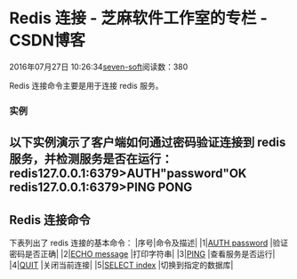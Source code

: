 
# Redis 连接 -  芝麻软件工作室的专栏 - CSDN博客


2016年07月27日 10:26:34[seven-soft](https://me.csdn.net/softn)阅读数：380


Redis 连接命令主要是用于连接 redis 服务。
### 实例
以下实例演示了客户端如何通过密码验证连接到 redis 服务，并检测服务是否在运行：
redis127.0.0.1:6379>AUTH"password"OK
redis127.0.0.1:6379>PING
PONG
---

## Redis 连接命令
下表列出了 redis 连接的基本命令：
|序号|命令及描述|
|1|[AUTH password](http://www.runoob.com/redis/connection-auth.html)
|验证密码是否正确|
|2|[ECHO message](http://www.runoob.com/redis/connection-echo.html)
|打印字符串|
|3|[PING](http://www.runoob.com/redis/connection-ping.html)
|查看服务是否运行|
|4|[QUIT](http://www.runoob.com/redis/connection-quit.html)
|关闭当前连接|
|5|[SELECT index](http://www.runoob.com/redis/connection-select.html)
|切换到指定的数据库|

